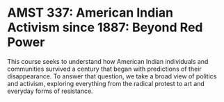 # AMST 337: American Indian Activism since 1887: Beyond Red Power

This course seeks to understand how American Indian individuals and communities survived a century that began with predictions of their disappearance. To answer that question, we take a broad view of politics and activism, exploring everything from the radical protest to art and everyday forms of resistance.